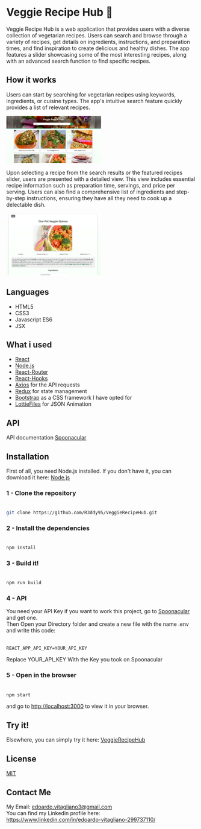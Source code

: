 # Veggie Recipe Hub 🌿 
Veggie Recipe Hub is a web application that provides users with a diverse collection of vegetarian recipes. Users can search and browse through a variety of recipes, get details on ingredients, instructions, and preparation times, and find inspiration to create delicious and healthy dishes. The app features a slider showcasing some of the most interesting recipes, along with an advanced search function to find specific recipes.

## How it works
Users can start by searching for vegetarian recipes using keywords, ingredients, or cuisine types. The app's intuitive search feature quickly provides a list of relevant recipes.

<img src="src/images/VeggieRecipeHub.png" width="50%" height="50%">

Upon selecting a recipe from the search results or the featured recipes slider, users are presented with a detailed view. This view includes essential recipe information such as preparation time, servings, and price per serving. Users can also find a comprehensive list of ingredients and step-by-step instructions, ensuring they have all they need to cook up a delectable dish.

<img src="src/images/VeggieRecipeHub2.png" width="50%" height="50%">

## Languages
* HTML5
* CSS3
* Javascript ES6
* JSX

## What i used
* [React](https://react.dev/)
* [Node.js](https://nodejs.org/it)
* [React-Router](https://reactrouter.com/en/main)
* [React-Hooks](https://legacy.reactjs.org/docs/hooks-intro.html)
* [Axios](https://axios-http.com/) for the API requests
* [Redux](https://redux.js.org/) for state management
* [Bootstrap](https://getbootstrap.com/) as a CSS framework I have opted for
* [LottieFiles](https://lottiefiles.com/) for JSON Animation

## API
API documentation [Spoonacular](https://spoonacular.com/food-api/docs)

## Installation
First of all, you need Node.js installed.
If you don't have it, you can download it here:
[Node.js](https://nodejs.org/it/download/)<br>

### 1 - Clone the repository
```bash

git clone https://github.com/R3ddy95/VeggieRecipeHub.git

```

### 2 - Install the dependencies
```bash

npm install

```

### 3 - Build it!
```bash

npm run build

```

### 4 - API
You need your API Key if you want to work this project, go to [Spoonacular](https://spoonacular.com/food-api/docs) and get one.<br>
Then Open your Directory folder and create a new file with the name .env and write this code:

```env

REACT_APP_API_KEY=YOUR_API_KEY

```

Replace YOUR_API_KEY With the Key you took on Spoonacular

### 5 - Open in the browser
```bash

npm start

```

and go to [http://localhost:3000](http://localhost:3000) to view it in your browser.

##  Try it!
Elsewhere, you can simply try it here:
[VeggieRecipeHub](https://vegetarianrecipe-1c6fd.web.app/)

##  License
[MIT](https://choosealicense.com/licenses/mit/)

## Contact Me
My Email: edoardo.vitagliano3@gmail.com <br>
You can find my Linkedin profile here: https://www.linkedin.com/in/edoardo-vitagliano-299737110/
